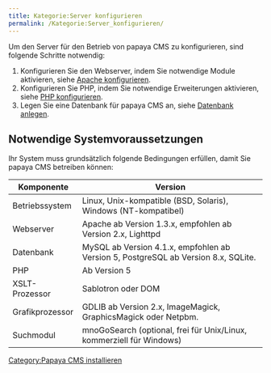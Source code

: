 ```yaml
---
title: Kategorie:Server konfigurieren
permalink: /Kategorie:Server_konfigurieren/
---
```


Um den Server für den Betrieb von papaya CMS zu konfigurieren, sind folgende Schritte notwendig:

1.  Konfigurieren Sie den Webserver, indem Sie notwendige Module aktivieren, siehe [Apache konfigurieren](/Apache_konfigurieren ).
2.  Konfigurieren Sie PHP, indem Sie notwendige Erweiterungen aktivieren, siehe [PHP konfigurieren](/PHP_konfigurieren ).
3.  Legen Sie eine Datenbank für papaya CMS an, siehe [Datenbank anlegen](/Datenbank_anlegen ).

Notwendige Systemvoraussetzungen
--------------------------------

Ihr System muss grundsätzlich folgende Bedingungen erfüllen, damit Sie papaya CMS betreiben können:

|Komponente|Version|
|----------|-------|
|Betriebssystem|Linux, Unix-kompatible (BSD, Solaris), Windows (NT-kompatibel)|
|Webserver|Apache ab Version 1.3.x, empfohlen ab Version 2.x, Lighttpd|
|Datenbank|MySQL ab Version 4.1.x, empfohlen ab Version 5, PostgreSQL ab Version 8.x, SQLite.|
|PHP|Ab Version 5|
|XSLT-Prozessor|Sablotron oder DOM|
|Grafikprozessor|GDLIB ab Version 2.x, ImageMagick, GraphicsMagick oder Netpbm.|
|Suchmodul|mnoGoSearch (optional, frei für Unix/Linux, kommerziell für Windows)|

[Category:Papaya CMS installieren](Category:Papaya_CMS_installieren )